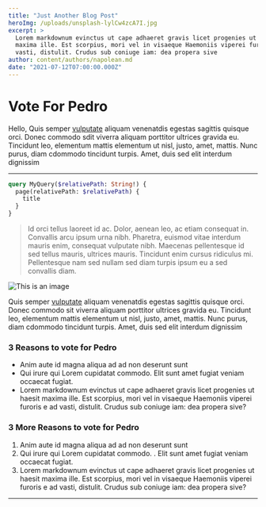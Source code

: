 ```yaml
---
title: "Just Another Blog Post"
heroImg: /uploads/unsplash-lylCw4zcA7I.jpg
excerpt: >
  Lorem markdownum evinctus ut cape adhaeret gravis licet progenies ut haesit
  maxima ille. Est scorpius, mori vel in visaeque Haemoniis viperei furoris e ad
  vasti, distulit. Crudus sub coniuge iam: dea propera sive
author: content/authors/napolean.md
date: "2021-07-12T07:00:00.000Z"
---
```


# Vote For Pedro

Hello, Quis semper [vulputate](https://example.com) aliquam venenatdis egestas sagittis quisque orci. Donec commodo sdit viverra aliquam porttitor ultrices gravida eu. Tincidunt leo, elementum mattis elementum ut nisl, justo, amet, mattis. Nunc purus, diam cdommodo tincidunt turpis. Amet, duis sed elit interdum dignissim

---

```graphql
query MyQuery($relativePath: String!) {
  page(relativePath: $relativePath) {
    title
  }
}
```

> Id orci tellus laoreet id ac. Dolor, aenean leo, ac etiam consequat in. Convallis arcu ipsum urna nibh. Pharetra, euismod vitae interdum mauris enim, consequat vulputate nibh. Maecenas pellentesque id sed tellus mauris, ultrices mauris. Tincidunt enim cursus ridiculus mi. Pellentesque nam sed nullam sed diam turpis ipsum eu a sed convallis diam.

![This is an image](/uploads/unsplash-75EFpyXu3Wg.jpg)

Quis semper [vulputate](https://example.com) aliquam venenatdis egestas sagittis quisque orci. Donec commodo sit viverra aliquam porttitor ultrices gravida eu. Tincidunt leo, elementum mattis elementum ut nisl, justo, amet, mattis. Nunc purus, diam cdommodo tincidunt turpis. Amet, duis sed elit interdum dignissim


### 3 Reasons to vote for Pedro

- Anim aute id magna aliqua ad ad non deserunt sunt
- Qui irure qui Lorem cupidatat commodo. Elit sunt amet fugiat veniam occaecat fugiat.
- Lorem markdownum evinctus ut cape adhaeret gravis licet progenies ut haesit maxima ille. Est scorpius, mori vel in visaeque Haemoniis viperei furoris e ad vasti, distulit. Crudus sub coniuge iam: dea propera sive?

### 3 More Reasons to vote for Pedro

1. Anim aute id magna aliqua ad ad non deserunt sunt
2. Qui irure qui Lorem cupidatat commodo.
   . Elit sunt amet fugiat veniam occaecat fugiat.
3. Lorem markdownum evinctus ut cape adhaeret gravis licet progenies ut haesit maxima ille. Est scorpius, mori vel in visaeque Haemoniis viperei furoris e ad vasti, distulit. Crudus sub coniuge iam: dea propera sive?

---

